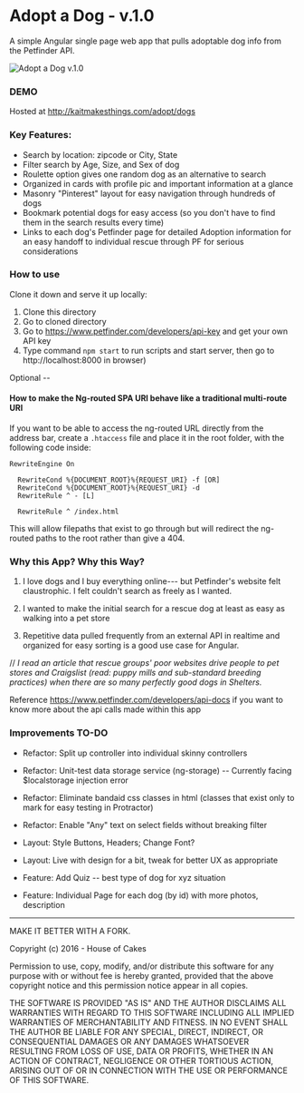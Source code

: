 Adopt a Dog - v.1.0
====================

A simple Angular single page web app that pulls adoptable dog info from the Petfinder API.

![Adopt a Dog v.1.0](http://kaitmakesthings.com/media/adopt-dog-v1.0.png)

### DEMO
Hosted at http://kaitmakesthings.com/adopt/dogs

### Key Features:
* Search by location: zipcode or City, State
* Filter search by Age, Size, and Sex of dog
* Roulette option gives one random dog as an alternative to search
* Organized in cards with profile pic and important information at a glance
* Masonry "Pinterest" layout for easy navigation through hundreds of dogs
* Bookmark potential dogs for easy access (so you don't have to find them in the search results every time)
* Links to each dog's Petfinder page for detailed Adoption information for an easy handoff to individual rescue through PF for serious considerations

### How to use

Clone it down and serve it up locally:

1. Clone this directory
2. Go to cloned directory
3. Go to https://www.petfinder.com/developers/api-key and get your own API key
4. Type command `npm start` to run scripts and start server, then go to http://localhost:8000 in browser)

Optional --
#### How to make the Ng-routed SPA URI behave like a traditional multi-route URI

If you want to be able to access the ng-routed URL directly from the address bar,
create a `.htaccess` file and place it in the root folder, with the following code inside:

```
RewriteEngine On

  RewriteCond %{DOCUMENT_ROOT}%{REQUEST_URI} -f [OR]
  RewriteCond %{DOCUMENT_ROOT}%{REQUEST_URI} -d
  RewriteRule ^ - [L]

  RewriteRule ^ /index.html
```
This will allow filepaths that exist to go through but will redirect the ng-routed paths to the root rather than give a 404.


### Why this App? Why this Way?

1) I love dogs and I buy everything online--- but Petfinder's website felt claustrophic. I felt couldn't search as freely as I wanted.

2) I wanted to make the initial search for a rescue dog at least as easy as walking into a pet store

3) Repetitive data pulled frequently from an external API in realtime and organized for easy sorting is a good use case for Angular.

// _I read an article that rescue groups' poor websites drive people to pet stores and Craigslist (read: puppy mills and sub-standard breeding practices) when there are so many perfectly good dogs in Shelters._

Reference https://www.petfinder.com/developers/api-docs if you want to know more about the api calls made within this app


### Improvements TO-DO

* Refactor: Split up controller into individual skinny controllers
* Refactor: Unit-test data storage service (ng-storage) -- Currently facing $localstorage injection error
* Refactor: Eliminate bandaid css classes in html (classes that exist only to mark for easy testing in Protractor)
* Refactor: Enable "Any" text on select fields without breaking filter

* Layout: Style Buttons, Headers; Change Font?
* Layout: Live with design for a bit, tweak for better UX as appropriate

* Feature: Add Quiz -- best type of dog for xyz situation
* Feature: Individual Page for each dog (by id) with more photos, description

***


MAKE IT BETTER WITH A FORK.

Copyright (c) 2016 - House of Cakes

Permission to use, copy, modify, and/or distribute this software for any purpose with or without fee is hereby granted, provided that the above copyright notice and this permission notice appear in all copies.

THE SOFTWARE IS PROVIDED "AS IS" AND THE AUTHOR DISCLAIMS ALL WARRANTIES WITH REGARD TO THIS SOFTWARE INCLUDING ALL IMPLIED WARRANTIES OF MERCHANTABILITY AND FITNESS. IN NO EVENT SHALL THE AUTHOR BE LIABLE FOR ANY SPECIAL, DIRECT, INDIRECT, OR CONSEQUENTIAL DAMAGES OR ANY DAMAGES WHATSOEVER RESULTING FROM LOSS OF USE, DATA OR PROFITS, WHETHER IN AN ACTION OF CONTRACT, NEGLIGENCE OR OTHER TORTIOUS ACTION, ARISING OUT OF OR IN CONNECTION WITH THE USE OR PERFORMANCE OF THIS SOFTWARE.
